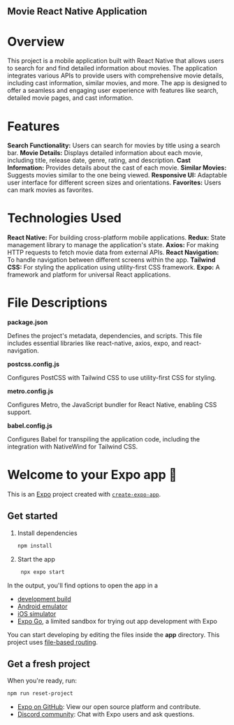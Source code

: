 ## Movie React Native Application

# Overview
This project is a mobile application built with React Native that allows users to search for and find detailed information about movies. The application integrates various APIs to provide users with comprehensive movie details, including cast information, similar movies, and more. The app is designed to offer a seamless and engaging user experience with features like search, detailed movie pages, and cast information.

# Features

**Search Functionality:** Users can search for movies by title using a search bar.
**Movie Details:** Displays detailed information about each movie, including title, release date, genre, rating, and description.
**Cast Information:** Provides details about the cast of each movie.
**Similar Movies:** Suggests movies similar to the one being viewed.
**Responsive UI:** Adaptable user interface for different screen sizes and orientations.
**Favorites:** Users can mark movies as favorites.


# Technologies Used

**React Native:** For building cross-platform mobile applications.
**Redux:** State management library to manage the application's state.
**Axios:** For making HTTP requests to fetch movie data from external APIs.
**React Navigation:** To handle navigation between different screens within the app.
**Tailwind CSS:** For styling the application using utility-first CSS framework.
**Expo:** A framework and platform for universal React applications.

# File Descriptions

**package.json**

Defines the project's metadata, dependencies, and scripts. This file includes essential libraries like react-native, axios, expo, and react-navigation.

**postcss.config.js**

Configures PostCSS with Tailwind CSS to use utility-first CSS for styling.

**metro.config.js**

Configures Metro, the JavaScript bundler for React Native, enabling CSS support.

**babel.config.js**

Configures Babel for transpiling the application code, including the integration with NativeWind for Tailwind CSS.





# Welcome to your Expo app 👋

This is an [Expo](https://expo.dev) project created with [`create-expo-app`](https://www.npmjs.com/package/create-expo-app).

## Get started

1. Install dependencies

   ```bash
   npm install
   ```

2. Start the app

   ```bash
    npx expo start
   ```

In the output, you'll find options to open the app in a

- [development build](https://docs.expo.dev/develop/development-builds/introduction/)
- [Android emulator](https://docs.expo.dev/workflow/android-studio-emulator/)
- [iOS simulator](https://docs.expo.dev/workflow/ios-simulator/)
- [Expo Go](https://expo.dev/go), a limited sandbox for trying out app development with Expo

You can start developing by editing the files inside the **app** directory. This project uses [file-based routing](https://docs.expo.dev/router/introduction).

## Get a fresh project

When you're ready, run:

```bash
npm run reset-project
```


- [Expo on GitHub](https://github.com/expo/expo): View our open source platform and contribute.
- [Discord community](https://chat.expo.dev): Chat with Expo users and ask questions.
